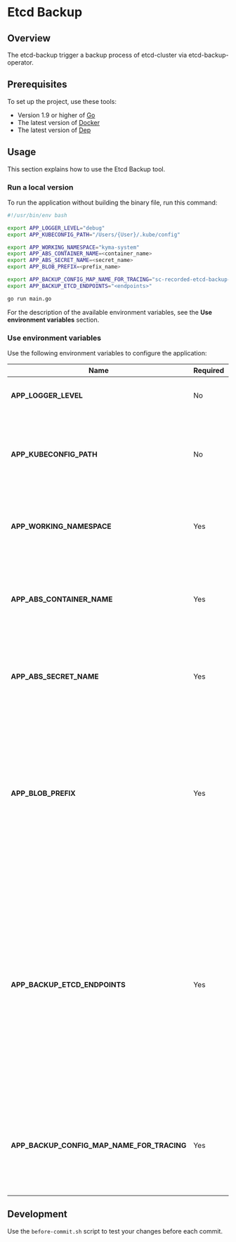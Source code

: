# Etcd Backup

## Overview

The etcd-backup trigger a backup process of etcd-cluster via etcd-backup-operator.

## Prerequisites

To set up the project, use these tools:
* Version 1.9 or higher of [Go](https://golang.org/dl/)
* The latest version of [Docker](https://www.docker.com/)
* The latest version of [Dep](https://github.com/golang/dep)

## Usage

This section explains how to use the Etcd Backup tool.

### Run a local version
To run the application without building the binary file, run this command:

```bash
#!/usr/bin/env bash

export APP_LOGGER_LEVEL="debug"
export APP_KUBECONFIG_PATH="/Users/{User}/.kube/config"

export APP_WORKING_NAMESPACE="kyma-system"
export APP_ABS_CONTAINER_NAME=<container_name>
export APP_ABS_SECRET_NAME=<secret_name>
export APP_BLOB_PREFIX=<prefix_name>

export APP_BACKUP_CONFIG_MAP_NAME_FOR_TRACING="sc-recorded-etcd-backup-data"
export APP_BACKUP_ETCD_ENDPOINTS="<endpoints>"

go run main.go
```

For the description of the available environment variables, see the **Use environment variables** section.

### Use environment variables
Use the following environment variables to configure the application:

| Name | Required | Default | Description |
|-----|---------|--------|------------|
| **APP_LOGGER_LEVEL** | No | `info` | Show detailed logs in the application. |
| **APP_KUBECONFIG_PATH** | No |  | The path to the `kubeconfig` file that you need to run an application outside of the cluster. |
| **APP_WORKING_NAMESPACE** | Yes |  | The name of the Namespace where Etcd Backup application is executed. |
| **APP_ABS_CONTAINER_NAME** | Yes |  | The Azure Blob Storage container name where the backup should be saved. |
| **APP_ABS_SECRET_NAME** | Yes |  | The name of the secret object that stores the Azure storage credential. |
| **APP_BLOB_PREFIX** | Yes |  | The name of the blob prefix which should be used for saved backup. Basically it should be the name of application for which backup is performed e.g. **service-catalog** |
| **APP_BACKUP_ETCD_ENDPOINTS** | Yes |  | The endpoints of an etcd cluster. When multiple endpoints are given, the backup operator retrieves the backup from the endpoint that has the most up-to-date state. The given endpoints must belong to the same etcd cluster. |
| **APP_BACKUP_CONFIG_MAP_NAME_FOR_TRACING** | Yes |  | The name of the ConfigMap where the path to the ABS backup is saved (only from the last success). |


## Development

Use the `before-commit.sh` script to test your changes before each commit.

